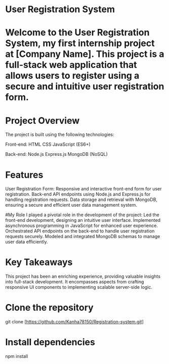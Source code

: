 # User Registration System
# Welcome to the User Registration System, my first internship project at [Company Name]. This project is a full-stack web application that allows users to register using a secure and intuitive user registration form.

# Project Overview
The project is built using the following technologies:

Front-end:
HTML
CSS
JavaScript (ES6+)

Back-end:
Node.js
Express.js
MongoDB (NoSQL)

# Features
User Registration Form:
Responsive and interactive front-end form for user registration.
Back-end API endpoints using Node.js and Express.js for handling registration requests.
Data storage and retrieval with MongoDB, ensuring a secure and efficient user data management system.

#My Role
I played a pivotal role in the development of the project:
Led the front-end development, designing an intuitive user interface.
Implemented asynchronous programming in JavaScript for enhanced user experience.
Orchestrated API endpoints on the back-end to handle user registration requests securely.
Modeled and integrated MongoDB schemas to manage user data efficiently.
# Key Takeaways
This project has been an enriching experience, providing valuable insights into full-stack development. It encompasses aspects from crafting responsive UI components to implementing scalable server-side logic.

# Clone the repository
git clone [https://github.com/Kanha78150/Registration-system.git]

# Install dependencies
npm install

